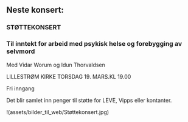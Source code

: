 ## Neste konsert:
### STØTTEKONSERT 
### Til inntekt for arbeid med psykisk helse og forebygging av selvmord

Med Vidar Worum og Idun Thorvaldsen 

LILLESTRØM KIRKE TORSDAG 19. MARS.KL 19.00

Fri inngang

Det blir samlet inn penger til støtte for LEVE, Vipps eller kontanter.

!(assets/bilder_til_web/Støttekonsert.jpg)


